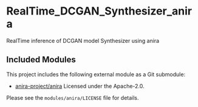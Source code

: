 # RealTime_DCGAN_Synthesizer_anira
RealTime inference of DCGAN model Synthesizer using anira

## Included Modules

This project includes the following external module as a Git submodule:

- [anira-project/anira](https://github.com/anira-project/anira)
  Licensed under the Apache-2.0.

Please see the `modules/anira/LICENSE` file for details.

